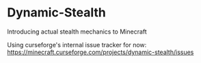 # Dynamic-Stealth
Introducing actual stealth mechanics to Minecraft

Using curseforge's internal issue tracker for now: https://minecraft.curseforge.com/projects/dynamic-stealth/issues
